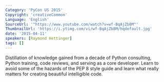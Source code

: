 ```yaml
---
Category: 'PyCon US 2015'
Copyright: 'creativeCommon'
Language: 'English'
SourceUrl: '"https://www.youtube.com/watch?v=wf-BqAjZb8M"'
ThumbnailUrl: 'https://i.ytimg.com/vi/wf-BqAjZb8M/hqdefault.jpg'
date: '2015-04-11'
speakers: [Raymond Hettinger]
tags: []
---
```

Distillation of knowledge gained from a decade of Python consulting, Python training, code reviews, and serving as a core developer.   Learn to avoid some of the hazards of the PEP 8 style guide and learn what really matters for creating beautiful intelligible code.



